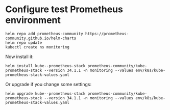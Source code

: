 
# Configure test Prometheus environment

```
helm repo add prometheus-community https://prometheus-community.github.io/helm-charts
helm repo update
kubectl create ns monitoring
```

Now install it:

```
helm install kube--prometheus-stack prometheus-community/kube-prometheus-stack --version 34.1.1 -n monitoring --values env/k8s/kube-prometheus-stack-values.yaml
```

Or upgrade if you change some settings:

```
helm upgrade kube--prometheus-stack prometheus-community/kube-prometheus-stack --version 34.1.1 -n monitoring --values env/k8s/kube-prometheus-stack-values.yaml
```